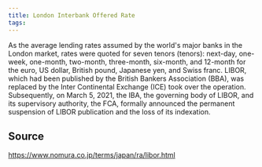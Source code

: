 ```yaml
---
title: London Interbank Offered Rate
tags: 
---
```


As the average lending rates assumed by the world's major banks in the London market, rates were quoted for seven tenors (tenors): next-day, one-week, one-month, two-month, three-month, six-month, and 12-month for the euro, US dollar, British pound, Japanese yen, and Swiss franc. LIBOR, which had been published by the British Bankers Association (BBA), was replaced by the Inter Continental Exchange (ICE) took over the operation. Subsequently, on March 5, 2021, the IBA, the governing body of LIBOR, and its supervisory authority, the FCA, formally announced the permanent suspension of LIBOR publication and the loss of its indexation.

## Source
https://www.nomura.co.jp/terms/japan/ra/libor.html